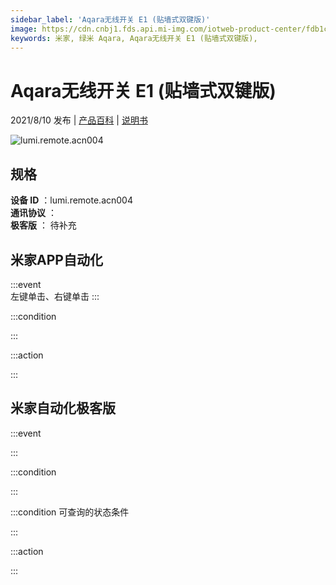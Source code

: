 ```yaml
---
sidebar_label: 'Aqara无线开关 E1 (贴墙式双键版)'
image: https://cdn.cnbj1.fds.api.mi-img.com/iotweb-product-center/fdb1c135055be64ae8537ad97a9819c7_fbc26b45fdd099746cd592c834f870ea_E1-2.1.png?GalaxyAccessKeyId=AKVGLQWBOVIRQ3XLEW&Expires=9223372036854775807&Signature=bWKniYX43Id6pkGN62U+gDQ0fVw=
keywords: 米家, 绿米 Aqara, Aqara无线开关 E1 (贴墙式双键版), 
---
```

# Aqara无线开关 E1 (贴墙式双键版)

2021/8/10 发布 | [产品百科](https://home.mi.com/webapp/content/baike/product/index.html?model=lumi.remote.acn004/) | [说明书](https://home.mi.com/views/introduction.html?model=lumi.remote.acn004&region=cn)

![lumi.remote.acn004](https://cdn.cnbj1.fds.api.mi-img.com/iotweb-product-center/fdb1c135055be64ae8537ad97a9819c7_fbc26b45fdd099746cd592c834f870ea_E1-2.1.png?GalaxyAccessKeyId=AKVGLQWBOVIRQ3XLEW&Expires=9223372036854775807&Signature=bWKniYX43Id6pkGN62U+gDQ0fVw=)

## 规格  
> 
**设备 ID** ：lumi.remote.acn004  
**通讯协议** ：  
**极客版**  ： 待补充 


## 米家APP自动化  

:::event  
左键单击、右键单击
:::

:::condition  

:::

:::action   

:::

## 米家自动化极客版  

:::event  

:::

:::condition  

:::

:::condition 可查询的状态条件  

:::

:::action  

:::

        
